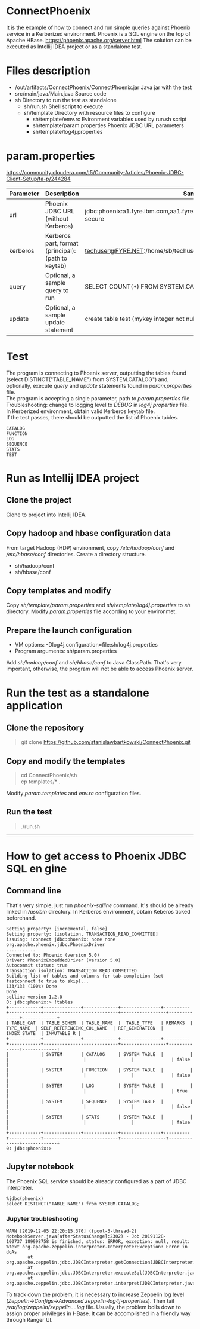 # ConnectPhoenix

It is the example of how to connect and run simple queries against Phoenix service in a Kerberized environment. Phoenix is a SQL engine on the top of Apache HBase.
https://phoenix.apache.org/server.html<bt>
The solution can be executed as Intellij IDEA project or as a standalone test.

# Files description

* /out/artifacts/ConnectPhoenix/ConnectPhoenix.jar Java jar with the test
* src/main/java/Main.java Source code
* sh Directory to run the test as standalone
  * sh/run.sh Shell script to execute
  * sh/template Directory with resource files to configure
    * sh/template/emv.rc Evironment variables used by run.sh script
    * sh/template/param.properties Phoenix JDBC URL parameters
    * sh/template/log4j.properties 
    
# param.properties
https://community.cloudera.com/t5/Community-Articles/Phoenix-JDBC-Client-Setup/ta-p/244284

Parameter | Description | Sample value
------------ | ------------- | -------
url | Phoenix JDBC URL (without Kerberos) | jdbc:phoenix:a1.fyre.ibm.com,aa1.fyre.ibm.com,hurds1.fyre.ibm.com:2181:/hbase-secure
kerberos | Kerberos part, format (principal):(path to keytab) | techuser@FYRE.NET:/home/sb/techuser.keytab
query | Optional, a sample query to run | SELECT COUNT(\*) FROM SYSTEM.CATALOG
update | Optional, a sample update statement | create table test (mykey integer not null primary key, mycolumn varchar)

# Test
The program is connecting to Phoenix server, outputting the tables found (select DISTINCT(\"TABLE_NAME\") from SYSTEM.CATALOG") and, optionally, execute *query* and *update* statements found in *param.properties* file.<br>
The program is accepting a single parameter, path to *param.properties* file.<br>
Troubleshooting: change to logging level to *DEBUG* in *log4j.properties* file.<br>
In Kerberized environment, obtain valid Kerberos keytab file.<br>
If the test passes, there should be outputted the list of Phoenix tables.
```
CATALOG
FUNCTION
LOG
SEQUENCE
STATS
TEST
```

# Run as Intellij IDEA project
## Clone the project
Clone to project into Intellij IDEA.
## Copy hadoop and hbase configuration data
From target Hadoop (HDP) environment, copy */etc/hadoop/conf* and */etc/hbase/conf* directories. Create a directory structure.
* sh/hadoop/conf
* sh/hbase/conf
## Copy templates and modify
Copy *sh/template/param.properties* and *sh/template/log4j.properties* to *sh* directory. Modify *param.properties* file according to your environmet.
## Prepare the launch configuration
* VM options: -Dlog4j.configuration=file:sh/log4j.properties 
* Program arguments: sh/param.properties

Add *sh/hadoop/conf* and *sh/hbase/conf* to Java ClassPath. That's very important, otherwise, the program will not be able to access Phoenix server.

# Run the test as a standalone application
## Clone the repository
> git clone https://github.com/stanislawbartkowski/ConnectPhoenix.git
## Copy and modify the templates
> cd ConnectPhoenix/sh<br>
> cp templates/* .<br>

Modify *param.templates* and *env.rc* configuration files.

## Run the test
> ./run.sh
----------
# How to get access to Phoenix JDBC SQL en gine
## Command line
That's very simple, just run *phoenix-sqlline* command. It's should be already linked in */usr/bin* directory. In Kerberos environment, obtain Keberos ticked beforehand.
```
Setting property: [incremental, false]
Setting property: [isolation, TRANSACTION_READ_COMMITTED]
issuing: !connect jdbc:phoenix: none none org.apache.phoenix.jdbc.PhoenixDriver
...........
Connected to: Phoenix (version 5.0)
Driver: PhoenixEmbeddedDriver (version 5.0)
Autocommit status: true
Transaction isolation: TRANSACTION_READ_COMMITTED
Building list of tables and columns for tab-completion (set fastconnect to true to skip)...
133/133 (100%) Done
Done
sqlline version 1.2.0
0: jdbc:phoenix:> !tables
+------------+--------------+-------------+---------------+----------+------------+----------------------------+-----------------+--------------+-------------+
| TABLE_CAT  | TABLE_SCHEM  | TABLE_NAME  |  TABLE_TYPE   | REMARKS  | TYPE_NAME  | SELF_REFERENCING_COL_NAME  | REF_GENERATION  | INDEX_STATE  | IMMUTABLE_R |
+------------+--------------+-------------+---------------+----------+------------+----------------------------+-----------------+--------------+-------------+
|            | SYSTEM       | CATALOG     | SYSTEM TABLE  |          |            |                            |                 |              | false       |
|            | SYSTEM       | FUNCTION    | SYSTEM TABLE  |          |            |                            |                 |              | false       |
|            | SYSTEM       | LOG         | SYSTEM TABLE  |          |            |                            |                 |              | true        |
|            | SYSTEM       | SEQUENCE    | SYSTEM TABLE  |          |            |                            |                 |              | false       |
|            | SYSTEM       | STATS       | SYSTEM TABLE  |          |            |                            |                 |              | false       |
+------------+--------------+-------------+---------------+----------+------------+----------------------------+-----------------+--------------+-------------+
0: jdbc:phoenix:> 

```
## Jupyter notebook
The Phoenix SQL service should be already configured as a part of JDBC interpreter.
```
%jdbc(phoenix)
select DISTINCT("TABLE_NAME") from SYSTEM.CATALOG;
```
### Jupyter troubleshooting
```
WARN [2019-12-05 22:20:15,370] ({pool-3-thread-2} NotebookServer.java[afterStatusChange]:2302) - Job 20191128-100737_189998758 is finished, status: ERROR, exception: null, result: %text org.apache.zeppelin.interpreter.InterpreterException: Error in doAs
        at org.apache.zeppelin.jdbc.JDBCInterpreter.getConnection(JDBCInterpreter.java:464)
        at org.apache.zeppelin.jdbc.JDBCInterpreter.executeSql(JDBCInterpreter.java:673)
        at org.apache.zeppelin.jdbc.JDBCInterpreter.interpret(JDBCInterpreter.java:801)

```
To track down the problem, it is necessary to increase Zeppelin log level (*Zeppelin->Configs->Advanced zeppelin-log4j-properties*). Then tail */var/log/zeppelin/zeppelin....log* file. Usually, the problem boils down to assign proper privileges in HBase. It can be accomplished in a friendly way through Ranger UI.
